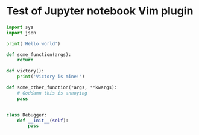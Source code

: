 # Test of Jupyter notebook Vim plugin

``` python
import sys
import json

print('Hello world')

def some_function(args):
    return

def victory():
    print('Victory is mine!')

def some_other_function(*args, **kwargs):
    # Goddamn this is annoying
    pass


class Debugger:
    def __init__(self):
        pass
```

